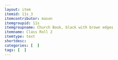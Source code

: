 ```yaml
---
layout: item
itemid: 11s_3
itemcontributor: mason
itemgroupid: 11s
itemgroupname: Church Book, black with brown edges
itemname: Class Roll 2
itemtype: text
shortdesc: 
categories: [  ]
tags: [  ]
---
```







